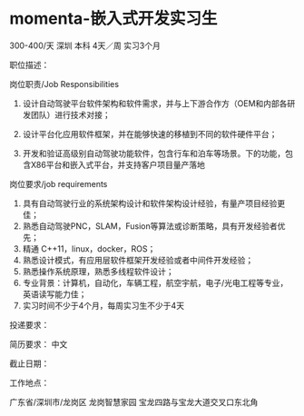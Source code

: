 # momenta-嵌入式开发实习生

300-400/天 深圳 本科 4天／周 实习3个月

职位描述：

岗位职责/Job Responsibilities  

1. 设计自动驾驶平台软件架构和软件需求，并与上下游合作方（OEM和内部各研发团队）进行技术对接；  

2.  设计平台化应用软件框架，并在能够快速的移植到不同的软件硬件平台；  

3.  开发和验证高级别自动驾驶功能软件，包含行车和泊车等场景。下的功能，包含X86平台和嵌入式平台，并支持客户项目量产落地  

   岗位要求/job requirements  

   1. 具有自动驾驶行业的系统架构设计和软件架构设计经验，有量产项目经验更佳；
   2.   熟悉自动驾驶PNC，SLAM，Fusion等算法或诊断策略，具有开发经验者优先；  
   3. 精通 C++11，linux，docker，ROS；
   4. 熟悉设计模式，有应用层软件框架开发经验或者中间件开发经验； 
   5. 熟悉操作系统原理，熟悉多线程软件设计；  
   6. 专业背景：计算机，自动化，车辆工程，航空宇航，电子/光电工程等专业，英语读写能力佳；  
   7. 实习时间不少于4个月，每周实习生不少于4天

投递要求：

简历要求： 中文

截止日期：

工作地点：

广东省/深圳市/龙岗区 龙岗智慧家园 宝龙四路与宝龙大道交叉口东北角